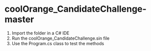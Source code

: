 # coolOrange_CandidateChallenge-master
1. Import the folder in a C# IDE
2. Run the coolOrange_CandidateChallenge.sin file
3. Use the Program.cs class to test the methods
